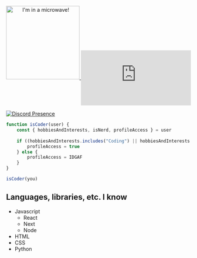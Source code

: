 <p align="center">
    <a href="https://tachanks.xyz" target="_blank" title="Links to my website!">
        <img alt="I'm in a microwave!" src="https://user-images.githubusercontent.com/62531512/178131098-51911e02-12ca-413f-8721-672e7db94956.gif" height="200"/>
    </a>
    <iframe
      align="center"
      src="https://lanyard.cnrad.dev/api/484343723426054150"
      style="border: 0px"
    ></iframe>
</p>

[![Discord Presence](https://lanyard.cnrad.dev/api/484343723426054150)](https://discord.com/users/484343723426054150)

```javascript
function isCoder(user) {
    const { hobbiesAndInterests, isNerd, profileAccess } = user
    
    if ((hobbiesAndInterests.includes("Coding") || hobbiesAndInterests.includes("Computers")) && isNerd) {
        profileAccess = true
    } else {
        profileAccess = IDGAF
    }
}

isCoder(you)
```
## Languages, libraries, etc. I know
* Javascript
  * React
  * Next
  * Node
* HTML
* CSS
* Python
